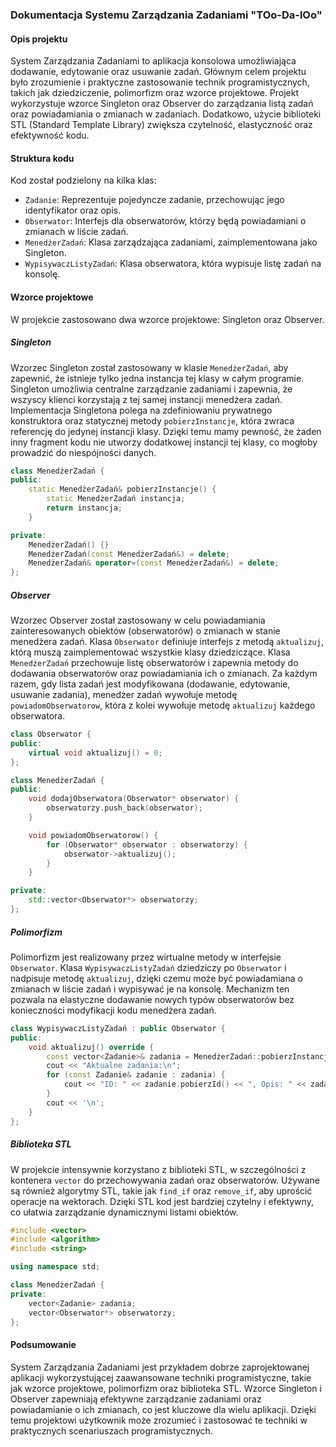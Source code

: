 ### Dokumentacja Systemu Zarządzania Zadaniami "TOo-Da-lOo"

#### Opis projektu

System Zarządzania Zadaniami to aplikacja konsolowa umożliwiająca dodawanie, edytowanie oraz usuwanie zadań. Głównym celem projektu było zrozumienie i praktyczne zastosowanie technik programistycznych, takich jak dziedziczenie, polimorfizm oraz wzorce projektowe. Projekt wykorzystuje wzorce Singleton oraz Observer do zarządzania listą zadań oraz powiadamiania o zmianach w zadaniach. Dodatkowo, użycie biblioteki STL (Standard Template Library) zwiększa czytelność, elastyczność oraz efektywność kodu.

#### Struktura kodu

Kod został podzielony na kilka klas:

- `Zadanie`: Reprezentuje pojedyncze zadanie, przechowując jego identyfikator oraz opis.
- `Obserwator`: Interfejs dla obserwatorów, którzy będą powiadamiani o zmianach w liście zadań.
- `MenedżerZadań`: Klasa zarządzająca zadaniami, zaimplementowana jako Singleton.
- `WypisywaczListyZadań`: Klasa obserwatora, która wypisuje listę zadań na konsolę.

#### Wzorce projektowe

W projekcie zastosowano dwa wzorce projektowe: Singleton oraz Observer.

##### Singleton

Wzorzec Singleton został zastosowany w klasie `MenedżerZadań`, aby zapewnić, że istnieje tylko jedna instancja tej klasy w całym programie. Singleton umożliwia centralne zarządzanie zadaniami i zapewnia, że wszyscy klienci korzystają z tej samej instancji menedżera zadań. Implementacja Singletona polega na zdefiniowaniu prywatnego konstruktora oraz statycznej metody `pobierzInstancje`, która zwraca referencję do jedynej instancji klasy. Dzięki temu mamy pewność, że żaden inny fragment kodu nie utworzy dodatkowej instancji tej klasy, co mogłoby prowadzić do niespójności danych.

```cpp
class MenedżerZadań {
public:
    static MenedżerZadań& pobierzInstancje() {
        static MenedżerZadań instancja;
        return instancja;
    }

private:
    MenedżerZadań() {}
    MenedżerZadań(const MenedżerZadań&) = delete;
    MenedżerZadań& operator=(const MenedżerZadań&) = delete;
};
```

##### Observer

Wzorzec Observer został zastosowany w celu powiadamiania zainteresowanych obiektów (obserwatorów) o zmianach w stanie menedżera zadań. Klasa `Obserwator` definiuje interfejs z metodą `aktualizuj`, którą muszą zaimplementować wszystkie klasy dziedziczące. Klasa `MenedżerZadań` przechowuje listę obserwatorów i zapewnia metody do dodawania obserwatorów oraz powiadamiania ich o zmianach. Za każdym razem, gdy lista zadań jest modyfikowana (dodawanie, edytowanie, usuwanie zadania), menedżer zadań wywołuje metodę `powiadomObserwatorow`, która z kolei wywołuje metodę `aktualizuj` każdego obserwatora.

```cpp
class Obserwator {
public:
    virtual void aktualizuj() = 0;
};

class MenedżerZadań {
public:
    void dodajObserwatora(Obserwator* obserwator) {
        obserwatorzy.push_back(obserwator);
    }

    void powiadomObserwatorow() {
        for (Obserwator* obserwator : obserwatorzy) {
            obserwator->aktualizuj();
        }
    }

private:
    std::vector<Obserwator*> obserwatorzy;
};
```

##### Polimorfizm

Polimorfizm jest realizowany przez wirtualne metody w interfejsie `Obserwator`. Klasa `WypisywaczListyZadań` dziedziczy po `Obserwator` i nadpisuje metodę `aktualizuj`, dzięki czemu może być powiadamiana o zmianach w liście zadań i wypisywać je na konsolę. Mechanizm ten pozwala na elastyczne dodawanie nowych typów obserwatorów bez konieczności modyfikacji kodu menedżera zadań.

```cpp
class WypisywaczListyZadań : public Obserwator {
public:
    void aktualizuj() override {
        const vector<Zadanie>& zadania = MenedżerZadań::pobierzInstancje().pobierzZadania();
        cout << "Aktualne zadania:\n";
        for (const Zadanie& zadanie : zadania) {
            cout << "ID: " << zadanie.pobierzId() << ", Opis: " << zadanie.pobierzOpis() << '\n';
        }
        cout << '\n';
    }
};
```

##### Biblioteka STL

W projekcie intensywnie korzystano z biblioteki STL, w szczególności z kontenera `vector` do przechowywania zadań oraz obserwatorów. Używane są również algorytmy STL, takie jak `find_if` oraz `remove_if`, aby uprościć operacje na wektorach. Dzięki STL kod jest bardziej czytelny i efektywny, co ułatwia zarządzanie dynamicznymi listami obiektów.

```cpp
#include <vector>
#include <algorithm>
#include <string>

using namespace std;

class MenedżerZadań {
private:
    vector<Zadanie> zadania;
    vector<Obserwator*> obserwatorzy;
};
```

#### Podsumowanie

System Zarządzania Zadaniami jest przykładem dobrze zaprojektowanej aplikacji wykorzystującej zaawansowane techniki programistyczne, takie jak wzorce projektowe, polimorfizm oraz biblioteka STL. Wzorce Singleton i Observer zapewniają efektywne zarządzanie zadaniami oraz powiadamianie o ich zmianach, co jest kluczowe dla wielu aplikacji. Dzięki temu projektowi użytkownik może zrozumieć i zastosować te techniki w praktycznych scenariuszach programistycznych.
